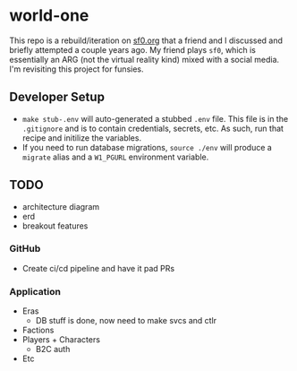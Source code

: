 # world-one

This repo is a rebuild/iteration on [sf0.org](sf0.org) that a friend and I
discussed and briefly attempted a couple years ago. My friend plays `sf0`, which
is essentially an ARG (not the virtual reality kind) mixed with a social media.
I'm revisiting this project for funsies.

## Developer Setup

- `make stub-.env` will auto-generated a stubbed `.env` file. This file is in
the `.gitignore` and is to contain credentials, secrets, etc. As such, run that
recipe and initilize the variables.
- If you need to run database migrations, `source ./env` will produce a
`migrate` alias and a `W1_PGURL` environment variable.

## TODO

- architecture diagram
- erd
- breakout features

### GitHub

- Create ci/cd pipeline and have it pad PRs

### Application

- Eras
   - DB stuff is done, now need to make svcs and ctlr
- Factions
- Players + Characters
    - B2C auth
- Etc

